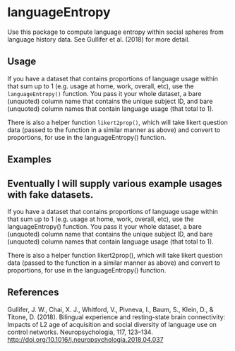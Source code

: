 languageEntropy
===============

Use this package to compute language entropy within social spheres from language history data. See Gullifer et al. (2018) for more detail.

Usage
-----

If you have a dataset that contains proportions of language usage within that sum up to 1 (e.g. usage at home, work, overall, etc), use the `languageEntropy()` function. You pass it your whole dataset, a bare (unquoted) column name that contains the unique subject ID, and bare (unquoted) column names that contain language usage (that total to 1). 

There is also a helper function `likert2prop()`, which will take likert question data (passed to the function in a similar manner as above) and convert to proportions, for use in the languageEntropy() function.

Examples
--------

Eventually I will supply various example usages with fake datasets. 
-------------------------------------------------------------------

If you have a dataset that contains proportions of language usage within that sum up to 1 (e.g. usage at home, work, overall, etc), use the languageEntropy() function. You pass it your whole dataset, a bare (unquoted) column name that contains the unique subject ID, and bare (unquoted) column names that contain language usage (that total to 1). 

There is also a helper function likert2prop(), which will take likert question data (passed to the function in a similar manner as above) and convert to proportions, for use in the languageEntropy() function.


References
----------
Gullifer, J. W., Chai, X. J., Whitford, V., Pivneva, I., Baum, S., Klein, D., & Titone, D. (2018). Bilingual experience and resting-state brain connectivity: Impacts of L2 age of acquisition and social diversity of language use on control networks. Neuropsychologia, 117, 123–134. http://doi.org/10.1016/j.neuropsychologia.2018.04.037

